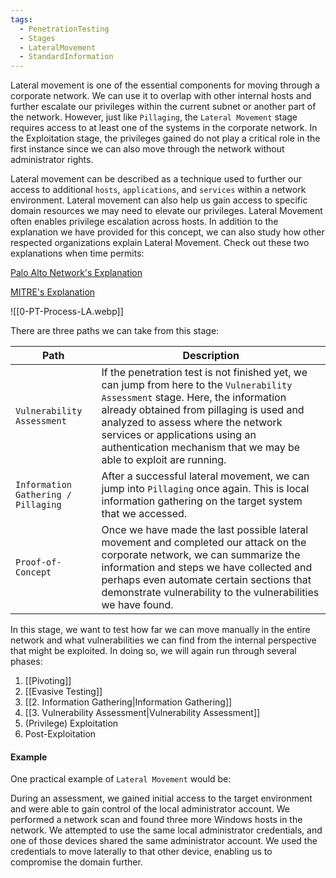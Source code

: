 ```yaml
---
tags:
  - PenetrationTesting
  - Stages
  - LateralMovement
  - StandardInformation
---
```

Lateral movement is one of the essential components for moving through a corporate network. We can use it to overlap with other internal hosts and further escalate our privileges within the current subnet or another part of the network. However, just like `Pillaging`, the `Lateral Movement` stage requires access to at least one of the systems in the corporate network. In the Exploitation stage, the privileges gained do not play a critical role in the first instance since we can also move through the network without administrator rights.

Lateral movement can be described as a technique used to further our access to additional `hosts`, `applications`, and `services` within a network environment. Lateral movement can also help us gain access to specific domain resources we may need to elevate our privileges. Lateral Movement often enables privilege escalation across hosts. In addition to the explanation we have provided for this concept, we can also study how other respected organizations explain Lateral Movement. Check out these two explanations when time permits:

[Palo Alto Network's Explanation](https://www.paloaltonetworks.com/cyberpedia/what-is-lateral-movement)

[MITRE's Explanation](https://attack.mitre.org/tactics/TA0008/)

![[0-PT-Process-LA.webp]]

There are three paths we can take from this stage:

| **Path**                            | **Description**                                                                                                                                                                                                                                                                                                           |
| ----------------------------------- | ------------------------------------------------------------------------------------------------------------------------------------------------------------------------------------------------------------------------------------------------------------------------------------------------------------------------- |
| `Vulnerability Assessment`          | If the penetration test is not finished yet, we can jump from here to the `Vulnerability Assessment` stage. Here, the information already obtained from pillaging is used and analyzed to assess where the network services or applications using an authentication mechanism that we may be able to exploit are running. |
| `Information Gathering / Pillaging` | After a successful lateral movement, we can jump into `Pillaging` once again. This is local information gathering on the target system that we accessed.                                                                                                                                                                  |
| `Proof-of-Concept`                  | Once we have made the last possible lateral movement and completed our attack on the corporate network, we can summarize the information and steps we have collected and perhaps even automate certain sections that demonstrate vulnerability to the vulnerabilities we have found.                                      |

In this stage, we want to test how far we can move manually in the entire network and what vulnerabilities we can find from the internal perspective that might be exploited. In doing so, we will again run through several phases:

1. [[Pivoting]]
2. [[Evasive Testing]]
3. [[2. Information Gathering|Information Gathering]]
4. [[3. Vulnerability Assessment|Vulnerability Assessment]]
5. (Privilege) Exploitation
6. Post-Exploitation


#### Example

One practical example of `Lateral Movement` would be:

During an assessment, we gained initial access to the target environment and were able to gain control of the local administrator account. We performed a network scan and found three more Windows hosts in the network. We attempted to use the same local administrator credentials, and one of those devices shared the same administrator account. We used the credentials to move laterally to that other device, enabling us to compromise the domain further.